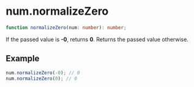 # num.normalizeZero

```ts
function normalizeZero(num: number): number;
```

If the passed value is **-0**, returns **0**. Returns the passed value
otherwise.

## Example

```ts
num.normalizeZero(-0); // 0
num.normalizeZero(0); // 0
```
